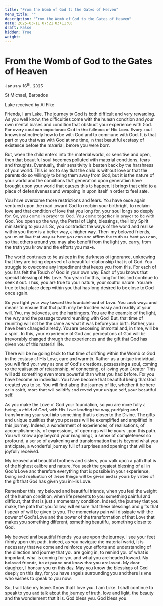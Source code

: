 ```yaml
---
title: "From the Womb of God to the Gates of Heaven"
menu_title: ""
description: "From the Womb of God to the Gates of Heaven"
date: 2025-03-11 07:21:03+11:00
draft: False
hidden: True
weight:
---
```

# From the Womb of God to the Gates of Heaven

January 16<sup>th</sup>, 2025

St Michael, Barbados

Luke received by Al Fike

Friends, I am Luke. The journey to God is both difficult and very rewarding. As you well know, the difficulties come with the human condition and your own mental biases and condition that obstruct your experience with God. For every soul can experience God in the fullness of His Love. Every soul knows instinctively how to be with God and to commune with God. It is that part of you that was with God at one time, in that beautiful ecstasy of existence before the material, before you were born.

But, when the child enters into the material world, so sensitive and open, then that beautiful soul becomes polluted with material conditions, fears and thoughts. Eventually, their sensitivity is beaten back by the harshness of your world. This is not to say that the child is without love or that the parents do so willingly to bring them away from God, but it is the nature of your world and the conditions that generation upon generation have brought upon your world that causes this to happen. It brings that child to a place of defensiveness and wrapping in upon itself in order to feel safe.

You have overcome those restrictions and fears. You have once again ventured upon the road toward God to reclaim your birthright, to reclaim love and that condition of love that you long for, your soul longs so deeply for. So, you come in prayer to God. You come together in prayer to be with God. You open up the way, the Portal of Light, blessings, the Holy Spirit ministering to you all. So, you contradict the ways of the world and realise within you there is a better way, a higher way. Then, my beloved friends, you must live that way as best you can and affirm the truth as best you can, so that others around you may also benefit from the light you carry, from the truth you know and the efforts you make.

The world continues to be asleep in the darkness of ignorance, unknowing that they are being deprived of a beautiful relationship that is of God. You struggle to overcome any impediment that keeps you from this. For each of you has felt the Touch of God in your own way. Each of you knows that special blessing of His Love. You yearn for this, long for this and continue to seek it out. Thus, you are true to your nature, your soulful nature. You are true to that place deep within you that has long desired to be close to God once again.

So you fight your way toward the fountainhead of Love. You seek ways and means to ensure that that path may be trodden easily and readily at your will. You, my beloveds, are the harbingers. You are the example of the light, the way and the passage toward reuniting with God. But, that time of reuniting will not be the same as what it was before your birth. Rather, you have been changed already. You are becoming immortal and, in time, will be a spirit. In this, your experience of God and perceptions of God will be irrevocably changed through the experiences and the gift that God has given you of this material life.

There will be no going back to that time of drifting within the Womb of God in the ecstasy of His Love, care and warmth. Rather, as a unique individual, you will find your way as one of God's creations, possessing a soul, coming to the realisation of relationship, of connecting, of loving your Creator. This will add something even more powerful than what you had before. For you have become an individual. You have become that beautiful being that God created you to be. You will find along the journey of life, whether it be here or in spirit, more that will solidify and reveal your unique self, your beautiful self.

As you make the Love of God your foundation, so you are more fully a being, a child of God, with His Love leading the way, purifying and transforming your soul into something that is closer to the Divine. The gifts and unique qualities that you possess will be exemplified and amplified in this journey. Indeed, a wonderment of experiences, of realisations, of accomplishments, of expressions, of openings will be yours upon this path. You will know a joy beyond your imaginings, a sense of completeness so profound, a sense of awakening and transformation that is beyond what you anticipate, a wonderful journey full of surprises and openings that will be joyfully received.

My beloved and beautiful brothers and sisters, you walk upon a path that is of the highest calibre and nature. You seek the greatest blessing of all in God's Love and therefore everything that is possible in your experience, being and realisation of these things will be given and is yours by virtue of the gift that God has given you in His Love.

Remember this, my beloved and beautiful friends, when you feel the weight of the human condition, when life presents to you something painful and difficult, that that is just a momentary condition. Indeed, the journey that you make, the path that you follow, will ensure that these blessings and gifts that I speak of will be given to you. The momentary pain will dissipate with the power of God's Love and the power of the transformation of that Love that makes you something different, something beautiful, something closer to God.

My beloved and beautiful friends, you are upon the journey. I see your feet firmly upon this path. Indeed, as you navigate the material world, it is necessary that we come and reinforce your efforts and understanding of the direction and journey that you are going in, to remind you of what is important, what is coming for you and what you are headed toward. My beloved friends, be at peace and know that you are loved. My dear daughter, I honour you on this day. May you know the blessings of God deeply on this day, for you have angels surrounding you and there is one who wishes to speak to you now.

So, I will take my leave. Know that I love you. I am Luke. I shall continue to speak to you and talk about the journey of truth, love and light, the beauty and the wonderment that it is. God bless you. God bless you.
